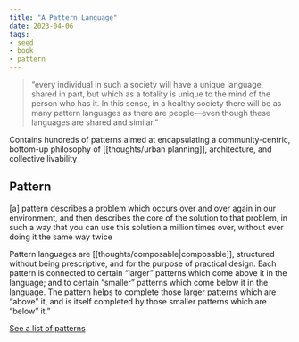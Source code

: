 ```yaml
---
title: "A Pattern Language"
date: 2023-04-06
tags:
- seed
- book
- pattern
---
```


> “every individual in such a society will have a unique language, shared in part, but which as a totality is unique to the mind of the person who has it. In this sense, in a healthy society there will be as many pattern languages as there are people—even though these languages are shared and similar.”

Contains hundreds of patterns aimed at encapsulating a community-centric, bottom-up philosophy of [[thoughts/urban planning]], architecture, and collective livability

## Pattern
[a] pattern describes a problem which occurs over and over again in our environment, and then describes the core of the solution to that problem, in such a way that you can use this solution a million times over, without ever doing it the same way twice

Pattern languages are [[thoughts/composable|composable]], structured without being prescriptive, and for the purpose of practical design. Each pattern is connected to certain “larger” patterns which come above it in the language; and to certain “smaller” patterns which come below it in the language. The pattern helps to complete those larger patterns which are “above” it, and is itself completed by those smaller patterns which are “below” it.”

[See a list of patterns](/tags/pattern)